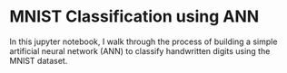 # MNIST Classification using ANN

In this jupyter notebook, I walk through the process of building a simple artificial neural network (ANN) to classify handwritten digits using the MNIST dataset.
